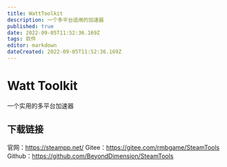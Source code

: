 ```yaml
---
title: WattToolkit
description: 一个多平台适用的加速器
published: true
date: 2022-09-05T11:52:36.169Z
tags: 软件
editor: markdown
dateCreated: 2022-09-05T11:52:36.169Z
---
```


# Watt Toolkit
一个实用的多平台加速器
## 下载链接
官网：https://steampp.net/
Gitee：https://gitee.com/rmbgame/SteamTools
Github：https://github.com/BeyondDimension/SteamTools
